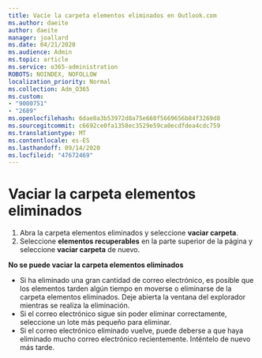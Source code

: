 ```yaml
---
title: Vacíe la carpeta elementos eliminados en Outlook.com
ms.author: daeite
author: daeite
manager: joallard
ms.date: 04/21/2020
ms.audience: Admin
ms.topic: article
ms.service: o365-administration
ROBOTS: NOINDEX, NOFOLLOW
localization_priority: Normal
ms.collection: Adm_O365
ms.custom:
- "9000751"
- "2689"
ms.openlocfilehash: 6dae0a3b53972d8a75e660f5669656b84f3269d8
ms.sourcegitcommit: c6692ce0fa1358ec3529e59ca0ecdfdea4cdc759
ms.translationtype: MT
ms.contentlocale: es-ES
ms.lasthandoff: 09/14/2020
ms.locfileid: "47672469"
---
```

# <a name="empty-the-deleted-items-folder"></a>Vaciar la carpeta elementos eliminados

1. Abra la carpeta elementos eliminados y seleccione **vaciar carpeta**.
2. Seleccione **elementos recuperables** en la parte superior de la página y seleccione **vaciar carpeta** de nuevo.

**No se puede vaciar la carpeta elementos eliminados**

- Si ha eliminado una gran cantidad de correo electrónico, es posible que los elementos tarden algún tiempo en moverse o eliminarse de la carpeta elementos eliminados. Deje abierta la ventana del explorador mientras se realiza la eliminación.
- Si el correo electrónico sigue sin poder eliminar correctamente, seleccione un lote más pequeño para eliminar.
- Si el correo electrónico eliminado vuelve, puede deberse a que haya eliminado mucho correo electrónico recientemente. Inténtelo de nuevo más tarde.